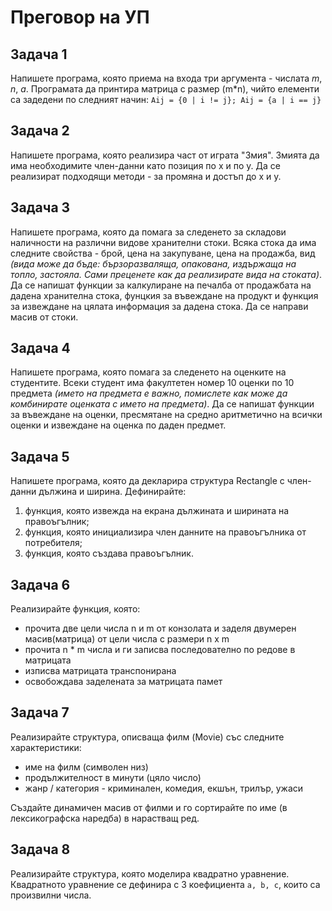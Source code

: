 # Преговор на УП

## Задача 1

Напишете програма, която приема на входа три аргумента - числата *m*, *n*, *a*.  Програмата да принтира матрица с размер (m*n), чийто елементи са задедени по следният начин: `Aij = {0 | i != j}; Aij = {a | i == j}`

## Задача 2

Напишете програма, която реализира част от играта "Змия". Змията да има необходимите член-данни като позиция по x и по y. Да се реализират подходящи методи - за промяна и достъп до x и y.

## Задача 3

Напишете програма, която да помага за следенето за складови наличности на различни видове хранителни стоки. Всяка стока да има следните свойства - брой, цена на закупуване, цена на продажба, вид *(вида може да бъде: бързоразваляща, опакована, издържаща на топло, застояла. Сами преценете как да реализирате вида на стоката)*. Да се напишат функции за калкулиране на печалба от продажбата на дадена хранителна стока, фунцкия за въвеждане на продукт и функция за извеждане на цялата информация за дадена стока. Да се направи масив от стоки. 

## Задача 4

Напишете програма, която помага за следенето на оценките на студентите. Всеки студент има факултетен номер 10 оценки по 10 предмета *(името на предмета е важно, помислете как може да комбинирате оценката с името на предмета)*. Да се напишат функции за въвеждане на оценки, пресмятане на средно аритметично на всички оценки и извеждане на оценка по даден предмет.

## Задача 5

Напишете програма, която да декларира структура Rectangle с член-данни дължина и ширина. Дефинирайте:

1. функция, която извежда на екрана дължината и ширината на правоъгълник;
2. функция, която инициализира член данните на правоъгълника от потребителя;
3. функция, която създава правоъгълник.

## Задача 6
Реализирайте функция, която:

- прочита две цели числа n и m от конзолата и заделя двумерен масив(матрица) от цели числа с размери n x m
- прочита n * m числа и ги записва последователно по редове в матрицата
- изписва матрицата транспонирана
- освобождава заделената за матрицата памет

## Задача 7
Реализирайте структура, описваща филм (Movie) със следните характеристики:

- име на филм (символен низ)
- продължителност в минути (цяло число)
- жанр / категория - криминален, комедия, екшън, трилър, ужаси

Създайте динамичен масив от филми и го сортирайте по име (в лексикографска наредба) в нарастващ ред.

## Задача 8

Реализирайте структура, която моделира квадратно уравнение. Квадратното уравнение се дефинира с 3 коефициента `a, b, c`, които са произвилни числа.